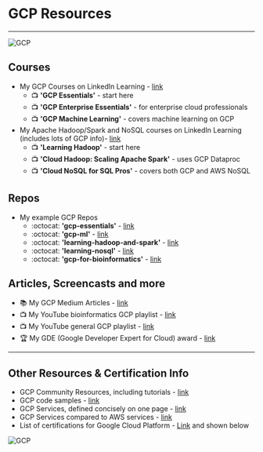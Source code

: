 # GCP Resources

----

![GCP](https://github.com/lynnlangit/learning-cloud/blob/master/images/gcp-locations.png)

## Courses

- My GCP Courses on LinkedIn Learning - [link](https://www.linkedin.com/learning/search?entityType=COURSE&keywords=gcp%20langit)
  - 📺 **'GCP Essentials'** - start here
  - 📺 **'GCP Enterprise Essentials'** - for enterprise cloud professionals
  - 📺 **'GCP Machine Learning'** - covers machine learning on GCP
- My Apache Hadoop/Spark and NoSQL courses on LinkedIn Learning (includes lots of GCP info)- [link](https://www.linkedin.com/learning/search?entityType=COURSE&keywords=hadoop%20spark%20langit)
  - 📺 **'Learning Hadoop'** - start here
  - 📺 **'Cloud Hadoop: Scaling Apache Spark'** - uses GCP Dataproc
  - 📺 **'Cloud NoSQL for SQL Pros'** - covers both GCP and AWS NoSQL
  
## Repos

- My example GCP Repos
  - :octocat: **'gcp-essentials'** - [link](https://github.com/lynnlangit/gcp-essentials)
  - :octocat: **'gcp-ml'** - [link](https://github.com/lynnlangit/gcp-ml)
  - :octocat: **'learning-hadoop-and-spark'** - [link](https://github.com/lynnlangit/learning-hadoop-and-spark)
  - :octocat: **'learning-nosql'** - [link](https://github.com/lynnlangit/learning-nosql)
  - :octocat: **'gcp-for-bioinformatics'** - [link](https://github.com/lynnlangit/gcp-for-bioinformatics)  
  
## Articles, Screencasts and more  

- 📚 My GCP Medium Articles - [link](https://medium.com/search?q=gcp%20langit)
- 📺  My YouTube bioinformatics GCP playlist - [link](https://www.youtube.com/playlist?list=PL4Q4HssKcxYtE5Tae3epNab3mK9iP1iWX)
- 📺  My YouTube general GCP playlist - [link](https://www.youtube.com/playlist?list=PL6971A0258365F21E)
- 🏆 My GDE (Google Developer Expert for Cloud) award - [link](https://developers.google.com/community/experts/directory/profile/profile-lynn_langit)

---

## Other Resources & Certification Info

- GCP Community Resources, including tutorials - [link](https://cloud.google.com/community/)
- GCP code samples - [link](https://cloud.google.com/docs/samples)
- GCP Services, defined concisely on one page - [link](https://github.com/gregsramblings/google-cloud-4-words)
- GCP Services compared to AWS services - [link](https://cloud.google.com/docs/compare/aws?hl=en_US)
- List of certifications for Google Cloud Platform - [Link](https://cloud.google.com/certification) and shown below

![GCP](https://github.com/lynnlangit/learning-cloud/blob/master/GCP/gcp.png)
